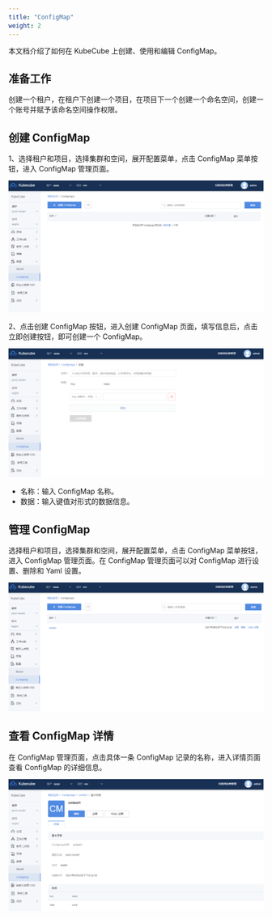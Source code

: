 ```yaml
---
title: "ConfigMap"
weight: 2
---
```


本文档介绍了如何在 KubeCube 上创建、使用和编辑 ConfigMap。

## 准备工作

创建一个租户，在租户下创建一个项目，在项目下一个创建一个命名空间，创建一个账号并赋予该命名空间操作权限。

## 创建 ConfigMap

1、选择租户和项目，选择集群和空间，展开配置菜单，点击 ConfigMap 菜单按钮，进入 ConfigMap 管理页面。

![manage](/imgs/产品使用指南/K8s资源管理/配置管理/configmap/manage.png)

2、点击创建 ConfigMap 按钮，进入创建 ConfigMap 页面，填写信息后，点击立即创建按钮，即可创建一个 ConfigMap。

![create](/imgs/产品使用指南/K8s资源管理/配置管理/configmap/create.png)

- 名称：输入 ConfigMap 名称。
- 数据：输入键值对形式的数据信息。

## 管理 ConfigMap 

选择租户和项目，选择集群和空间，展开配置菜单，点击 ConfigMap 菜单按钮，进入 ConfigMap 管理页面。在 ConfigMap 管理页面可以对 ConfigMap 进行设置、删除和 Yaml 设置。

![manage2](/imgs/产品使用指南/K8s资源管理/配置管理/configmap/manage2.png)

## 查看 ConfigMap 详情

在 ConfigMap 管理页面，点击具体一条 ConfigMap 记录的名称，进入详情页面查看 ConfigMap 的详细信息。

![detail](/imgs/产品使用指南/K8s资源管理/配置管理/configmap/detail.png)

 






